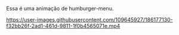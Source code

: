 Essa é uma animação de humburger-menu.

https://user-images.githubusercontent.com/109645927/186177130-f32bb26f-2ad1-461d-9811-1f0b4565071e.mp4